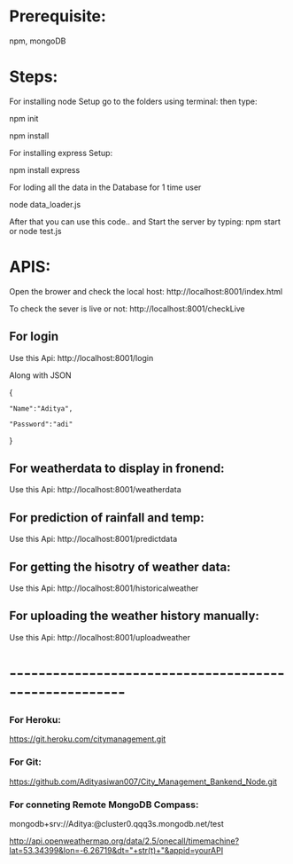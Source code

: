 # Prerequisite:
  npm, mongoDB

# Steps:

For installing node Setup go to the folders using terminal:
then type:
  
  npm init
  
  npm install 
  
For installing express Setup:
 
  npm install express
  
For loding all the data in the Database for 1 time user
  
  node data_loader.js
  
After that you can use this code.. and Start the server by typing: npm start or node test.js

 

# APIS: 

 Open the brower and check the local host: http://localhost:8001/index.html 
 
 To check the sever is live or not: http://localhost:8001/checkLive

## For login 

 Use this Api: http://localhost:8001/login 

 Along with JSON 

 {
 
    "Name":"Aditya",
    
    "Password":"adi"
    
 } 
 
## For weatherdata to display in fronend: 

 Use this Api: http://localhost:8001/weatherdata 

## For prediction of rainfall and temp: 

 Use this Api: http://localhost:8001/predictdata 

## For getting the hisotry of weather data: 

 Use this Api: http://localhost:8001/historicalweather 

## For uploading the weather history manually: 

 Use this Api: http://localhost:8001/uploadweather

# ------------------------------------------------------

### For Heroku: 

https://git.heroku.com/citymanagement.git

### For Git: 

https://github.com/Adityasiwan007/City_Management_Bankend_Node.git

### For conneting Remote MongoDB Compass: 

mongodb+srv://Aditya:<password>@cluster0.qqq3s.mongodb.net/test



http://api.openweathermap.org/data/2.5/onecall/timemachine?lat=53.34399&lon=-6.26719&dt="+str(t)+"&appid=yourAPI